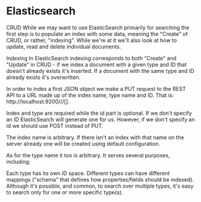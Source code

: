 # Elasticsearch

CRUD
While we may want to use ElasticSearch primarily for searching the first step is to populate an index with some data, meaning the "Create" of CRUD, or rather, "indexing". While we're at it we'll also look at how to update, read and delete individual documents.

Indexing
In ElasticSearch indexing corresponds to both "Create" and "Update" in CRUD - if we index a document with a given type and ID that doesn't already exists it's inserted. If a document with the same type and ID already exists it's overwritten.

In order to index a first JSON object we make a PUT request to the REST API to a URL made up of the index name, type name and ID. That is: http://localhost:9200/<index>/<type>/[<id>].

Index and type are required while the id part is optional. If we don't specify an ID ElasticSearch will generate one for us. However, if we don't specify an id we should use POST instead of PUT.

The index name is arbitrary. If there isn't an index with that name on the server already one will be created using default configuration.

As for the type name it too is arbitrary. It serves several purposes, including:

Each type has its own ID space.
Different types can have different mappings ("schema" that defines how properties/fields should be indexed).
Although it's possible, and common, to search over multiple types, it's easy to search only for one or more specific type(s).